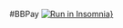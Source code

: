 #BBPay
[![Run in Insomnia}](https://insomnia.rest/images/run.svg)](https://insomnia.rest/run/?label=API%20BBPay&uri=https%3A%2F%2Fraw.githubusercontent.com%2Fportaldevelopers%2Fbbpay%2Fmain%2FBBPayV2.json)